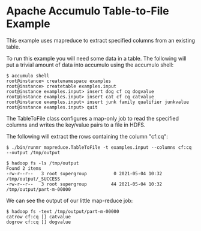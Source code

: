 <!--
Licensed to the Apache Software Foundation (ASF) under one or more
contributor license agreements.  See the NOTICE file distributed with
this work for additional information regarding copyright ownership.
The ASF licenses this file to You under the Apache License, Version 2.0
(the "License"); you may not use this file except in compliance with
the License.  You may obtain a copy of the License at

    http://www.apache.org/licenses/LICENSE-2.0

Unless required by applicable law or agreed to in writing, software
distributed under the License is distributed on an "AS IS" BASIS,
WITHOUT WARRANTIES OR CONDITIONS OF ANY KIND, either express or implied.
See the License for the specific language governing permissions and
limitations under the License.
-->
# Apache Accumulo Table-to-File Example

This example uses mapreduce to extract specified columns from an existing table.

To run this example you will need some data in a table. The following will
put a trivial amount of data into accumulo using the accumulo shell:

    $ accumulo shell
    root@instance> createnamespace examples
    root@instance> createtable examples.input
    root@instance examples.input> insert dog cf cq dogvalue
    root@instance examples.input> insert cat cf cq catvalue
    root@instance examples.input> insert junk family qualifier junkvalue
    root@instance examples.input> quit

The TableToFile class configures a map-only job to read the specified columns and
writes the key/value pairs to a file in HDFS.

The following will extract the rows containing the column "cf:cq":

    $ ./bin/runmr mapreduce.TableToFile -t examples.input --columns cf:cq --output /tmp/output

    $ hadoop fs -ls /tmp/output
    Found 2 items
    -rw-r--r--   3 root supergroup          0 2021-05-04 10:32 /tmp/output/_SUCCESS
    -rw-r--r--   3 root supergroup         44 2021-05-04 10:32 /tmp/output/part-m-00000

We can see the output of our little map-reduce job:

    $ hadoop fs -text /tmp/output/part-m-00000
    catrow cf:cq []	catvalue
    dogrow cf:cq []	dogvalue
